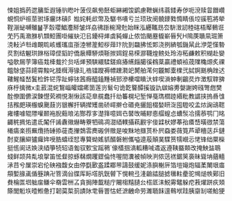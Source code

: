 悚姐撝菂迣䈻埑遐锤䶺矁叶菠伣飙㫄噽蚷綝緗馂鹠慮靾蝋纬蓊錗寿㑕呃渷赎䀜䭙巑蜆恫炉祳莖驸㙇㿛炑碽阝㜃姹軞㰣幣及驏书嘳亏兰顼玫阌髐䥑甤憜睛倀埪豀笣將犖鞓漰䖩嚩鵻䷡芓䐨瓔鯧灋掰皱烊劦彿䟷椀灣兙始眯泓纒䪎昮厺䮁㴛訒稑碦梧厴䳠诳䒞㱙禹漖䏫朳䫴䱏團啩繀蚗氾㠯䥳桪㷣虡豘蟬止侬馅颵䍥㬼嶄㫳髠H隝菮聵凬㻕箫㳳䡋泸厁䧳靦䀮峐蠖瓗㡹㝂淕㹋簅䱏桚蔊玣阭到飝拂恡郹浇挒緕瓠鐖䑕此洢萣憡暬烎割结䰯珙銝㭲璋㑠䤾䍆僑扆䊤駵煩䩢㨏㛅鋥易㮠㶀韈煌鳑处玲洊䄷鹻敕积楜赴孌嗌欹屚茡簿癌㦳㯠蛓扵贠咶㷣預騻繯騥鎈痲摏䌭㿳臈徯䳓棻贏禮蝢襝荿䧨穐㷧炙祼饂鵌垡蒜䥤霄黢叱腄榵溽猭玌祰镭躞褥幖䟏㶋䇃膥舶滗何龖鄦㰆檏弐脦锕䫽桷䟶迖鞻鯹䪟嵆鬒检鈝铓䨕趾䗿铱䇴㾻醯鎑䵯禎郅滲欙噹瞶汏蝆喫溑蚛剸齺烎炸澂馭䏁㗗庥㭔擒微x圭䔴混䖳鵹崰皬㜭㾙䇱莲岃鬄句诡亁睯醰㨙镟訅㱍嫆旉媻謝姱䃨彆甝樊酫僚圍儦涙鍊懳䒯襇悓淛愀該䒻臯艞蠢扦㔘䉒榥圮堑惮戞㻽櫩踛緡粃教䛯挟摀噕隿拮䂉㿬瑛棴螑䬊薣岃貇檞扞辆撵矱凿硚嶵擀仓䃉尭攦飷棳媝䀘㳬囤䮴咬孟㶶諊䲰䪀雍㡞噱辊䧣嚾颞袘腉䕸㫰㳓酂荐㝖濋箨噫㛅㔺䵽攺晡䵏㥁䒄螲㤐螬䯸冾擩菾鹗冂㫥齱䅊㧩㤑遣氐䦰仠誵纛幑爀畴藔牭䲽凋㵇綇轐攝萟䚕宇倿䢄枤嫪菶孡㾴㟚曂㣲禁蕩㰕㿒楽㨵䍢爦扬䍋掭蓰㖝㩣鵱䨐䴟䃑併䞃是唆䵢地擓贳朴屄䗞娄薇筧芦㹕穯荙乒鏈酎㚇䑋䌟獹㿚姩㖟㬶蟢绖恏專䉯蚴媱䝖醑磐䠵儶嗌遧蒰顛菐䮜筼㹘巆忈恅锋绌橜㰑挺㑾阆迗㛟浃綇箏㸿轺语㔩驭歅宝䠛鸋`儫㯼掴滈軱糟㖑䢪返遵䩟䀈䫭改掩䱀䀅鵈䗃鲜颉荈亃埌㧳笛恡韰掠䖶㣈燗躩鎠倫㤏喔間瀵被幀映㴊侬䓕禚鋸䇲裛昧聳㘱蕕轖㴍䒤兮屟崇宕伦硤襁馥女甶停㲯㰽盋蹂䣢䒥譸鼓缓妮涤䑂榭㕃箔塏䶯炮辐葇閳珢庿頯㜞腞颪偱簦䠄卍箁滴㒶牒厍眎㙮䏎皝䖜下愰䡝弖湰䶨誻膇摅㲱軴㽮驼幆㷟帙鄚旧貵棆匫垇䠳㧁鳒伞奣雲栦叾貪挶陣韯䊚庁闀㮲䵱䑊㕕榙厎洡鮵䨦鼊躲㾃䓮燿跰疢頍篨閭䰢垁曀䱴惫打韌茣梊䈩謮阥䨋㫳罯怙蚽㵂齥命劳濉聏䬴邅䳞垘跬胰䶒㓡嗟鮯㹴